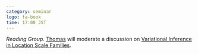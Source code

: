 ```yaml
---
category: seminar
logo: fa-book
time: 17:00 JST
---
```


*Reading Group.* [Thomas](https://moellenh.github.io) will moderate a discussion on [Variational Inference in Location Scale Families](https://arxiv.org/abs/2410.11067).
